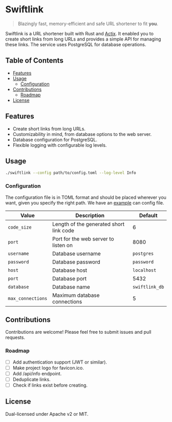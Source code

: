 # Swiftlink

> Blazingly fast, memory-efficient and safe URL shortener to fit **you**.

Swiftlink is a URL shortener built with Rust and [Actix](https://actix.rs). It enabled you to create short links from long URLs and provides a simple API for managing these links. The service uses PostgreSQL for database operations.

## Table of Contents

- [Features](#features)
- [Usage](#usage)
  - [Configuration](#configuration)
- [Contributions](#contributions)
  - [Roadmap](#roadmap)
- [License](#license)

## Features

- Create short links from long URLs.
- Customizability in mind, from database options to the web server.
- Database configuration for PostgreSQL.
- Flexible logging with configurable log levels.

## Usage

```sh
./swiftlink --config path/to/config.toml --log-level Info
```

### Configuration

The configuration file is in TOML format and should be placed wherever you want, given you specify the right path. We have an [example](example/config.toml) can config file.

| Value          | Description                                 | Default          |
|----------------|---------------------------------------------|------------------|
| `code_size`    | Length of the generated short link code    | 6                |
| `port`         | Port for the web server to listen on       | 8080             |
| `username`     | Database username                          | `postgres`       |
| `password`     | Database password                          | `password`       |
| `host`         | Database host                              | `localhost`      |
| `port`         | Database port                              | 5432             |
| `database`     | Database name                              | `swiftlink_db`   |
| `max_connections` | Maximum database connections             | 5                |

## Contributions

Contributions are welcome! Please feel free to submit issues and pull requests.

### Roadmap

- [ ] Add authentication support (JWT or similar).
- [ ] Make project logo for favicon.ico.
- [ ] Add /api/info endpoint.
- [ ] Deduplicate links.
- [ ] Check if links exist before creating.

## License

Dual-licensed under Apache v2 or MIT.
